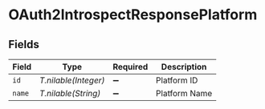 # OAuth2IntrospectResponsePlatform


## Fields

| Field                | Type                 | Required             | Description          |
| -------------------- | -------------------- | -------------------- | -------------------- |
| `id`                 | *T.nilable(Integer)* | :heavy_minus_sign:   | Platform ID          |
| `name`               | *T.nilable(String)*  | :heavy_minus_sign:   | Platform Name        |